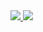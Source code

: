 <a href="https://github.com/anuraghazra/github-readme-stats">
  <img src="https://github-readme-stats.vercel.app/api?username=mmmommm&show_icons=true&theme=radical&count_private=true">
</a>

<a href="https://github.com/anuraghazra/github-readme-stats">
  <img src="https://github-readme-stats.vercel.app/api/top-langs/?username=mmmommm&layout=compact&theme=radical">
</a>
